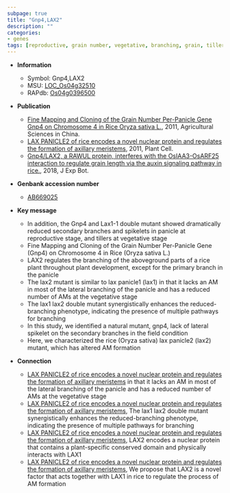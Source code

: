 ```yaml
---
subpage: true
title: "Gnp4,LAX2"
description: ""
categories:
- genes
tags: [reproductive, grain number, vegetative, branching, grain, tiller, spikelet, panicle]
---
```


* **Information**  
    + Symbol: Gnp4,LAX2  
    + MSU: [LOC_Os04g32510](http://rice.plantbiology.msu.edu/cgi-bin/ORF_infopage.cgi?orf=LOC_Os04g32510)  
    + RAPdb: [Os04g0396500](http://rapdb.dna.affrc.go.jp/viewer/gbrowse_details/irgsp1?name=Os04g0396500)  

* **Publication**  
    + [Fine Mapping and Cloning of the Grain Number Per-Panicle Gene Gnp4 on Chromosome 4 in Rice Oryza sativa L.](http://www.ncbi.nlm.nih.gov/pubmed?term=Fine+Mapping+and+Cloning+of+the+Grain+Number+Per-Panicle+Gene+Gnp4+on+Chromosome+4+in+Rice+Oryza+sativa+L.%5BTitle%5D), 2011, Agricultural Sciences in China.
    + [LAX PANICLE2 of rice encodes a novel nuclear protein and regulates the formation of axillary meristems](http://www.ncbi.nlm.nih.gov/pubmed?term=LAX+PANICLE2+of+rice+encodes+a+novel+nuclear+protein+and+regulates+the+formation+of+axillary+meristems%5BTitle%5D), 2011, Plant Cell.
    + [Gnp4/LAX2, a RAWUL protein, interferes with the OsIAA3-OsARF25 interaction to regulate grain length via the auxin signaling pathway in rice.](http://www.ncbi.nlm.nih.gov/pubmed?term=Gnp4/LAX2,+a+RAWUL+protein,+interferes+with+the+OsIAA3-OsARF25+interaction+to+regulate+grain+length+via+the+auxin+signaling+pathway+in+rice.%5BTitle%5D), 2018, J Exp Bot.

* **Genbank accession number**  
    + [AB669025](http://www.ncbi.nlm.nih.gov/nuccore/AB669025)

* **Key message**  
    + In addition, the Gnp4 and Lax1-1 double mutant showed dramatically reduced secondary branches and spikelets in panicle at reproductive stage, and tillers at vegetative stage
    + Fine Mapping and Cloning of the Grain Number Per-Panicle Gene (Gnp4) on Chromosome 4 in Rice (Oryza sativa L.)
    + LAX2 regulates the branching of the aboveground parts of a rice plant throughout plant development, except for the primary branch in the panicle
    + The lax2 mutant is similar to lax panicle1 (lax1) in that it lacks an AM in most of the lateral branching of the panicle and has a reduced number of AMs at the vegetative stage
    + The lax1 lax2 double mutant synergistically enhances the reduced-branching phenotype, indicating the presence of multiple pathways for branching
    + In this study, we identified a natural mutant, gnp4, lack of lateral spikelet on the secondary branches in the field condition
    + Here, we characterized the rice (Oryza sativa) lax panicle2 (lax2) mutant, which has altered AM formation

* **Connection**  
    + [LAX PANICLE2 of rice encodes a novel nuclear protein and regulates the formation of axillary meristems](lax1) in that it lacks an AM in most of the lateral branching of the panicle and has a reduced number of AMs at the vegetative stage
    + [LAX PANICLE2 of rice encodes a novel nuclear protein and regulates the formation of axillary meristems](http://www.ncbi.nlm.nih.gov/pubmed?term=LAX+PANICLE2+of+rice+encodes+a+novel+nuclear+protein+and+regulates+the+formation+of+axillary+meristems%5BTitle%5D), The lax1 lax2 double mutant synergistically enhances the reduced-branching phenotype, indicating the presence of multiple pathways for branching
    + [LAX PANICLE2 of rice encodes a novel nuclear protein and regulates the formation of axillary meristems](http://www.ncbi.nlm.nih.gov/pubmed?term=LAX+PANICLE2+of+rice+encodes+a+novel+nuclear+protein+and+regulates+the+formation+of+axillary+meristems%5BTitle%5D), LAX2 encodes a nuclear protein that contains a plant-specific conserved domain and physically interacts with LAX1
    + [LAX PANICLE2 of rice encodes a novel nuclear protein and regulates the formation of axillary meristems](http://www.ncbi.nlm.nih.gov/pubmed?term=LAX+PANICLE2+of+rice+encodes+a+novel+nuclear+protein+and+regulates+the+formation+of+axillary+meristems%5BTitle%5D), We propose that LAX2 is a novel factor that acts together with LAX1 in rice to regulate the process of AM formation



